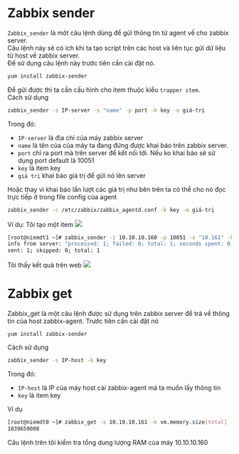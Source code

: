 # Zabbix sender
`Zabbix_sender` là môt câu lệnh dùng để gửi thông tin từ agent về cho zabbix server.</br>
Câu lệnh này sẽ có ích khi ta tạo script trên các host và liên tục gửi dữ liệu từ host về zabbix server.</br>
Để sử dụng câu lệnh này trước tiên cần cài đặt nó.</br>
```sh
yum install zabbix-sender
```
Để gửi được thì ta cần cấu hình cho item thuộc kiểu `trapper item`. </br>
Cách sử dụng
```sh
zabbix_sender -z IP-server -s "name" -p port -k key -o giá-trị
```
Trong đó:
 * `IP-server` là địa chỉ của máy zabbix server
 * `name` là tên của của máy ta đang đứng được khai báo trên zabbix server. 
 * `port` chỉ ra port mà trên server để kết nối tới. Nếu ko khai báo sẽ sử dụng port default là 10051
 * `key` là item key
 * `giá trị` khai báo giá trị để gửi nó lên server

Hoặc thay vì khai báo lần lượt các giá trị như bên trên ta có thể cho nó đọc trực tiếp ở trong file config của agent
```sh
zabbix_sender -c /etc/zabbix/zabbix_agentd.conf -k key -o giá-trị
```
Ví dụ:
Tôi tạo một item
![](/images/sender-get/1.png)
```sh
[root@niemdt1 ~]# zabbix_sender -z 10.10.10.160 -p 10051 -s "10.161" -k sender -o 10 
info from server: "processed: 1; failed: 0; total: 1; seconds spent: 0.000421"
sent: 1; skipped: 0; total: 1
```
Tôi thấy kết quả trên web
![](/images/sender-get/2.png)
# Zabbix get
Zabbix_get là một câu lệnh được sử dụng trên zabbix server để trả về thông tin của host zabbix-agent. Trước tiên cần cài đặt nó
```
yum install zabbix-sender
```
Cách sử dụng
```sh
zabbix_sender -s IP-host -k key
```
Trong đó:
 * `IP-host` là IP của máy host cài zabbix-agent mà ta muốn lấy thông tin
 * `key` là item key

Ví dụ
```sh
[root@niemdt0 ~]# zabbix_get -s 10.10.10.161 -k vm.memory.size[total]
1039659008
```
Câu lệnh trên tôi kiểm tra tổng dung lượng RAM của máy 10.10.10.160
